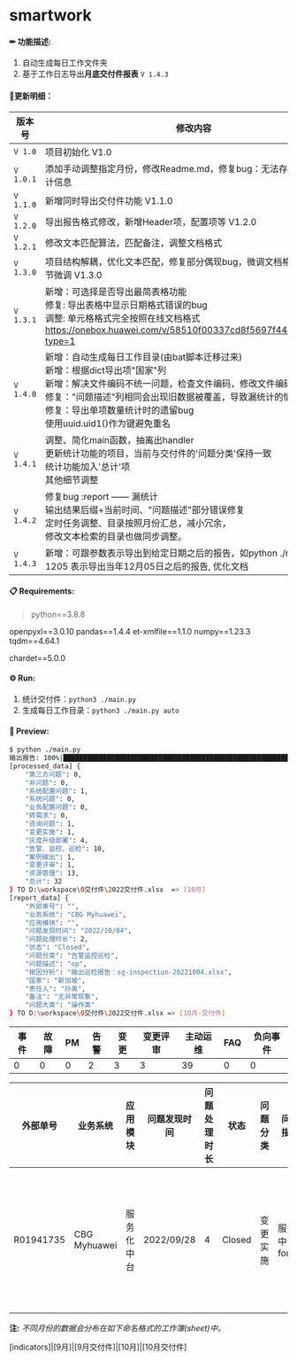 # smartwork

#### ✏ 功能描述:

1. 自动生成每日工作文件夹
2. 基于工作日志导出**月底交付件报表** `V 1.4.3`



#### 📌更新明细：

| 版本号    | 修改内容                                                     |
| --------- | ------------------------------------------------------------ |
| `V 1.0`   | 项目初始化 V1.0                                              |
| `V 1.0.1` | 添加手动调整指定月份，修改Readme.md，修复bug：无法存储多月份的统计信息 |
| `V 1.1.0` | 新增同时导出交付件功能 V1.1.0                                |
| `V 1.2.0` | 导出报告格式修改，新增Header项，配置项等 V1.2.0              |
| `V 1.2.1` | 修改文本匹配算法，匹配备注，调整文档格式                     |
| `V 1.3.0` | 项目结构解耦，优化文本匹配，修复部分偶现bug，微调文档格式，其他细节微调 V1.3.0 |
| `V 1.3.1` | 新增：可选择是否导出最简表格功能 <br />修复: 导出表格中显示日期格式错误的bug <br />调整: 单元格格式完全按照在线文档格式 <br />https://onebox.huawei.com/v/58510f00337cd8f5697f440fbb0fdc30?type=1 |
| `V 1.4.0` | 新增：自动生成每日工作目录(由bat脚本迁移过来)<br />新增：根据dict导出项"国家"列<br />新增：解决文件编码不统一问题，检查文件编码，修改文件编码为UTF-8<br />修复："问题描述"列相同会出现旧数据被覆盖，导致漏统计的情况，<br />修复：导出单项数量统计时的遗留bug<br />使用uuid.uid1()作为键避免重名 |
| `V 1.4.1` | 调整、简化main函数，抽离出handler<br />更新统计功能的项目，当前与交付件的'问题分类'保持一致<br />统计功能加入'总计'项<br />其他细节调整 |
| `V 1.4.2` | 修复bug :report —— 漏统计<br />输出结果后缀+当前时间、"问题描述"部分错误修复<br />定时任务调整、目录按照月份汇总，减小冗余，<br />修改文本检索的目录也做同步调整。 |
| `V 1.4.3` | 新增：可跟参数表示导出到给定日期之后的报告，如python ./main.py 1205 表示导出当年12月05日之后的报告, 优化文档 |



#### 📋 Requirements:

> python==3.8.8

openpyxl==3.0.10
pandas==1.4.4
et-xmlfile==1.1.0
numpy==1.23.3
tqdm==4.64.1

chardet==5.0.0

#### ⚙ Run:

1. 统计交付件：`python3 ./main.py`
2. 生成每日工作目录：`python3 ./main.py auto`

#### 👀 Preview:

```bash
$ python ./main.py 
输出报告: 100%|█████████████████████████████████████████████████████████████████████████████████████████████████████████████████████████| 88/88 [00:00<00:00, 153.45it/s] 
[processed_data] {
    "第三方问题": 0,
    "非问题": 0,
    "系统配置问题": 1,
    "系统问题": 0,
    "业务配置问题": 0,
    "转需求": 0,
    "咨询问题": 1,
    "变更实施": 1,
    "灰度升级部署": 4,
    "告警、监控、巡检": 10,
    "案例输出": 1,
    "变更评审": 1,
    "资源管理": 13,
    "总计": 32
} TO D:\workspace\0交付件\2022交付件.xlsx  => [10月]
[report_data] {
    "外部单号": "",
    "业务系统": "CBG Myhuawei",
    "应用模块": "",
    "问题发现时间": "2022/10/04",
    "问题处理时长": 2,
    "状态": "Closed",
    "问题分类": "告警监控巡检",
    "问题描述": "op",
    "根因分析": "输出巡检报告：sg-inspection-20221004.xlsx",
    "国家": "新加坡",
    "责任人": "孙奥",
    "备注": "无异常现象",
    "问题大类": "操作类"
} TO D:\workspace\0交付件\2022交付件.xlsx => [10月-交付件]
```

| 事件 | 故障 | PM   | 告警 | 变更 | 变更评审 | 主动运维 | FAQ  | 负向事件 |
| ---- | ---- | ---- | ---- | ---- | -------- | -------- | ---- | -------- |
| 0    | 0    | 0    | 2    | 3    | 3        | 39       | 0    | 0        |

| 外部单号  | 业务系统     | 应用模块   | 问题发现时间 | 问题处理时长 | 状态   | 问题分类 | 问题描述      | 根因分析                                                     | 国家   | 责任人 | 备注                                                         | 问题大类 |
| --------- | ------------ | ---------- | ------------ | ------------ | ------ | -------- | ------------- | ------------------------------------------------------------ | ------ | ------ | ------------------------------------------------------------ | -------- |
| R01941735 | CBG Myhuawei | 服务化中台 | 2022/09/28   | 4            | Closed | 变更实施 | 服务中台forum | zhaojianyang 30001833 forum  新加坡、俄罗斯、德电     拉、推镜像，升级cce     刷数据库脚本     查日志，协助debug     测试成功 | 新加坡 | 孙奥   | https://eops.huawei.com/octopusportal/#!octopusportal/exception/viewException.html?envType=pro&taskId=1941735&approveNode=13 | 操作类   |

**注:** *不同月份的数据会分布在如下命名格式的工作簿(sheet)中。*

[indicators]|[9月]|[9月交付件]|[10月]|[10月交付件]